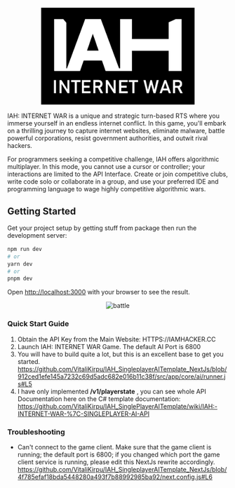 <p align="center">  <img src="logo3_clean.png" width="350" title="IAH: INTERNET WAR logo"/> </p>

IAH: INTERNET WAR is a unique and strategic turn-based RTS where you immerse yourself in an endless internet conflict. In this game, you'll embark on a thrilling journey to capture internet websites, eliminate malware, battle powerful corporations, resist government authorities, and outwit rival hackers.

For programmers seeking a competitive challenge, IAH offers algorithmic multiplayer. In this mode, you cannot use a cursor or controller; your interactions are limited to the API Interface. Create or join competitive clubs, write code solo or collaborate in a group, and use your preferred IDE and programming language to wage highly competitive algorithmic wars.

## Getting Started

Get your project setup by getting stuff from package then run the development server:

```bash
npm run dev
# or
yarn dev
# or
pnpm dev
```

Open [http://localhost:3000](http://localhost:3000) with your browser to see the result.

<p align="center">  <img src="gif_nextjs.gif" width="450" title="battle"/> </p>

### Quick Start Guide

1. Obtain the API Key from the Main Website: HTTPS://IAMHACKER.CC
2. Launch IAH: INTERNET WAR Game. The default AI Port is 6800
3. You will have to build quite a lot, but this is an excellent base to get you started.
  https://github.com/VitaliKirpu/IAH_SingleplayerAITemplate_NextJs/blob/912ced1efe145a7232c69d5adc682e016b11c38f/src/app/core/ai/runner.js#L5
5. I have only implemented **/v1/playerstate** , you can see whole API Documentation here on the C# template documentation: https://github.com/VitaliKirpu/IAH_SinglePlayerAITemplate/wiki/IAH:-INTERNET-WAR-%7C-SINGLEPLAYER-AI-API

### Troubleshooting
- Can't connect to the game client.
Make sure that the game client is running; the default port is 6800; if you changed which port the game client service is running, please edit this NextJs rewrite accordingly.
https://github.com/VitaliKirpu/IAH_SingleplayerAITemplate_NextJs/blob/4f785efaf18bda5448280a493f7b88992985ba92/next.config.js#L6

